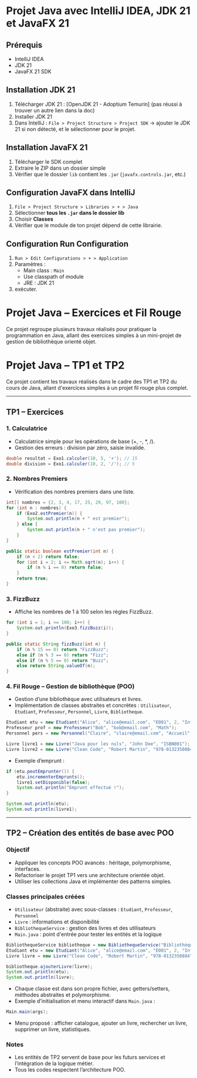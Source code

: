 
# Projet Java avec IntelliJ IDEA, JDK 21 et JavaFX 21
## Prérequis
- IntelliJ IDEA 
- JDK 21 
- JavaFX 21 SDK 

## Installation JDK 21
1. Télécharger JDK 21 : [OpenJDK 21 - Adoptium Temurin] (pas réussi à trouver un autre lien dans la doc)
2. Installer JDK 21 
3. Dans IntelliJ : `File > Project Structure > Project SDK` → ajouter le JDK 21 si non détecté, et le sélectionner pour le projet.

## Installation JavaFX 21
1. Télécharger le SDK complet 
2. Extraire le ZIP dans un dossier simple
3. Vérifier que le dossier `lib` contient les `.jar` (`javafx.controls.jar`, etc.)

## Configuration JavaFX dans IntelliJ
1. `File > Project Structure > Libraries > + > Java`
2. Sélectionner **tous les `.jar` dans le dossier lib**
3. Choisir **Classes**
4. Vérifier que le module de ton projet dépend de cette librairie.

## Configuration Run Configuration
1. `Run > Edit Configurations > + > Application`
2. Paramètres :
   - Main class : `Main` 
   - Use classpath of module
   - JRE : JDK 21
3. exécuter.

# Projet Java – Exercices et Fil Rouge

Ce projet regroupe plusieurs travaux réalisés pour pratiquer la programmation en Java, allant des exercices simples à un mini-projet de gestion de bibliothèque orienté objet.

# Projet Java – TP1 et TP2

Ce projet contient les travaux réalisés dans le cadre des TP1 et TP2 du cours de Java, allant d'exercices simples à un projet fil rouge plus complet.

---

## TP1 – Exercices

### 1. Calculatrice

* Calculatrice simple pour les opérations de base (+, -, \*, /).
* Gestion des erreurs : division par zéro, saisie invalide.

```java
double resultat = Exo1.calculer(10, 5, '+'); // 15
double division = Exo1.calculer(10, 2, '/'); // 5
```

### 2. Nombres Premiers

* Vérification des nombres premiers dans une liste.

```java
int[] nombres = {2, 3, 4, 17, 25, 29, 97, 100};
for (int n : nombres) {
    if (Exo2.estPremier(n)) {
        System.out.println(n + " est premier");
    } else {
        System.out.println(n + " n'est pas premier");
    }
}

public static boolean estPremier(int n) {
    if (n < 2) return false;
    for (int i = 2; i <= Math.sqrt(n); i++) {
        if (n % i == 0) return false;
    }
    return true;
}
```

### 3. FizzBuzz

* Affiche les nombres de 1 à 100 selon les règles FizzBuzz.

```java
for (int i = 1; i <= 100; i++) {
    System.out.println(Exo3.fizzBuzz(i));
}

public static String fizzBuzz(int n) {
    if (n % 15 == 0) return "FizzBuzz";
    else if (n % 3 == 0) return "Fizz";
    else if (n % 5 == 0) return "Buzz";
    else return String.valueOf(n);
}
```

### 4. Fil Rouge – Gestion de bibliothèque (POO)

* Gestion d’une bibliothèque avec utilisateurs et livres.
* Implémentation de classes abstraites et concrètes : `Utilisateur`, `Etudiant`, `Professeur`, `Personnel`, `Livre`, `Bibliotheque`.

```java
Etudiant etu = new Etudiant("Alice", "alice@email.com", "E001", 2, "Info");
Professeur prof = new Professeur("Bob", "bob@email.com", "Math");
Personnel pers = new Personnel("Claire", "claire@email.com", "Accueil", "Secrétaire");

Livre livre1 = new Livre("Java pour les nuls", "John Doe", "ISBN001");
Livre livre2 = new Livre("Clean Code", "Robert Martin", "978-0132350884");
```

* Exemple d’emprunt :

```java
if (etu.peutEmprunter()) {
    etu.incrementerEmprunts();
    livre1.setDisponible(false);
    System.out.println("Emprunt effectué !");
}

System.out.println(etu);
System.out.println(livre1);
```

---

## TP2 – Création des entités de base avec POO

### Objectif

* Appliquer les concepts POO avancés : héritage, polymorphisme, interfaces.
* Refactoriser le projet TP1 vers une architecture orientée objet.
* Utiliser les collections Java et implémenter des patterns simples.

### Classes principales créées

* `Utilisateur` (abstraite) avec sous-classes : `Etudiant`, `Professeur`, `Personnel`
* `Livre` : informations et disponibilité
* `BibliothequeService` : gestion des livres et des utilisateurs
* `Main.java` : point d'entrée pour tester les entités et la logique

```java
BibliothequeService bibliotheque = new BibliothequeService("Bibliothèque ISITECH");
Etudiant etu = new Etudiant("Alice", "alice@email.com", "E001", 2, "Info");
Livre livre = new Livre("Clean Code", "Robert Martin", "978-0132350884");

bibliotheque.ajouterLivre(livre);
System.out.println(etu);
System.out.println(livre);
```

* Chaque classe est dans son propre fichier, avec getters/setters, méthodes abstraites et polymorphisme.
* Exemple d’initialisation et menu interactif dans `Main.java` :

```java
Main.main(args);
```

* Menu proposé : afficher catalogue, ajouter un livre, rechercher un livre, supprimer un livre, statistiques.

### Notes

* Les entités de TP2 servent de base pour les futurs services et l’intégration de la logique métier.
* Tous les codes respectent l’architecture POO.





